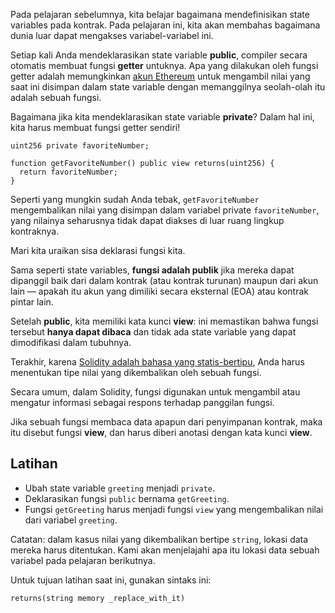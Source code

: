 Pada pelajaran sebelumnya, kita belajar bagaimana mendefinisikan state variables pada kontrak. Pada pelajaran ini, kita akan membahas bagaimana dunia luar dapat mengakses variabel-variabel ini.

Setiap kali Anda mendeklarasikan state variable **public**, compiler secara otomatis membuat fungsi **getter** untuknya. Apa yang dilakukan oleh fungsi getter adalah memungkinkan [akun Ethereum](https://ethereum.org/en/developers/docs/accounts/) untuk mengambil nilai yang saat ini disimpan dalam state variable dengan memanggilnya seolah-olah itu adalah sebuah fungsi.

Bagaimana jika kita mendeklarasikan state variable **private**? Dalam hal ini, kita harus membuat fungsi getter sendiri!

```sol
uint256 private favoriteNumber;

function getFavoriteNumber() public view returns(uint256) {
  return favoriteNumber;
}
```

Seperti yang mungkin sudah Anda tebak, `getFavoriteNumber` mengembalikan nilai yang disimpan dalam variabel private `favoriteNumber`, yang nilainya seharusnya tidak dapat diakses di luar ruang lingkup kontraknya.

Mari kita uraikan sisa deklarasi fungsi kita.

Sama seperti state variables, **fungsi adalah publik** jika mereka dapat dipanggil baik dari dalam kontrak (atau kontrak turunan) maupun dari akun lain — apakah itu akun yang dimiliki secara eksternal (EOA) atau kontrak pintar lain.

Setelah **public**, kita memiliki kata kunci **view**: ini memastikan bahwa fungsi tersebut **hanya dapat dibaca** dan tidak ada state variable yang dapat dimodifikasi dalam tubuhnya.

Terakhir, karena [Solidity adalah bahasa yang statis-bertipu](https://docs.soliditylang.org/en/v0.8.10/types.html), Anda harus menentukan tipe nilai yang dikembalikan oleh sebuah fungsi.

Secara umum, dalam Solidity, fungsi digunakan untuk mengambil atau mengatur informasi sebagai respons terhadap panggilan fungsi.

Jika sebuah fungsi membaca data apapun dari penyimpanan kontrak, maka itu disebut fungsi **view**, dan harus diberi anotasi dengan kata kunci **view**.

## Latihan

- Ubah state variable `greeting` menjadi `private`.
- Deklarasikan fungsi `public` bernama `getGreeting`.
- Fungsi `getGreeting` harus menjadi fungsi `view` yang mengembalikan nilai dari variabel `greeting`.

Catatan: dalam kasus nilai yang dikembalikan bertipe `string`, lokasi data mereka harus ditentukan. Kami akan menjelajahi apa itu lokasi data sebuah variabel pada pelajaran berikutnya.

Untuk tujuan latihan saat ini, gunakan sintaks ini:

```sol
returns(string memory _replace_with_it)
```
